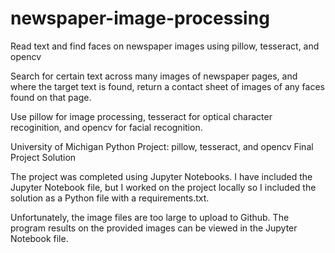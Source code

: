 # newspaper-image-processing
Read text and find faces on newspaper images using pillow, tesseract, and opencv

Search for certain text across many images of newspaper pages, and where the 
target text is found, return a contact sheet of images of any
faces found on that page.

Use pillow for image processing, tesseract for optical character recoginition,
and opencv for facial recognition.

University of Michigan
Python Project: pillow, tesseract, and opencv
Final Project Solution

The project was completed using Jupyter Notebooks.
I have included the Jupyter Notebook file, but I worked on the project locally
so I included the solution as a Python file with a requirements.txt.

Unfortunately, the image files are too large to upload to Github.
The program results on the provided images can be viewed in the Jupyter Notebook file.

